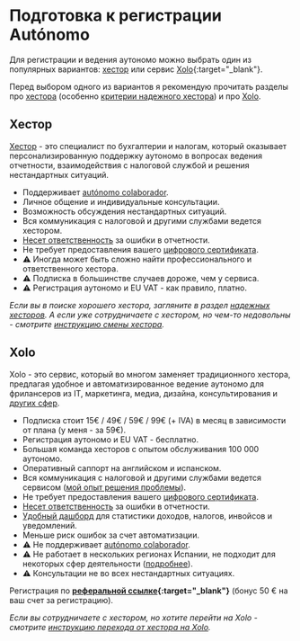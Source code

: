 # Подготовка к регистрации Autónomo

Для регистрации и ведения аутономо можно выбрать один из популярных вариантов: [хестор](#надежные-хесторы) или
сервис [Xolo](https://bit.ly/xolosignup){:target="_blank"}.

Перед выбором одного из вариантов я рекомендую прочитать разделы про [хестора](#хестор-1) (особенно
[критерии надежного хестора](#критерии-надежного-хестора)) и про [Xolo](#xolo-1).

## Хестор

[Хестор](#надежные-хесторы) - это специалист по бухгалтерии и налогам, который оказывает персонализированную поддержку аутономо в вопросах
ведения отчетности, взаимодействия с налоговой службой и решения нестандартных ситуаций.

- Поддерживает [autónomo colaborador](#autónomo-colaborador).
- Личное общение и индивидуальные консультации.
- Возможность обсуждения нестандартных ситуаций.
- Вся коммуникация с налоговой и другими службами ведется хестором.
- [Несет ответственность](#ответственность-хестора) за ошибки в отчетности.
- Не требует предоставления вашего [цифрового сертификата](#предоставление-цифрового-сертификата-хестору).
- ⚠️ Иногда может быть сложно найти профессионального и ответственного хестора.
- ⚠️ Подписка в большинстве случаев дороже, чем у сервиса.
- ⚠️ Регистрация аутономо и EU VAT - как правило, платно.

_Если вы в поиске хорошего хестора, загляните в раздел [надежных хесторов](#надежные-хесторы). А если уже
сотрудничаете с хестором, но чем-то недовольны - смотрите [инструкцию смены хестора](#смена-хестора)._

## Xolo

Xolo - это сервис, который во многом заменяет традиционного хестора, предлагая удобное и автоматизированное
ведение аутономо для фрилансеров из IT, маркетинга, медиа, дизайна, консультирования
и [других сфер](#подойдет-ли-вам-xolo).

- Подписка стоит 15€ / 49€ / 59€ / 99€ (+ IVA) в месяц в зависимости от плана (у меня - за 59€).
- Регистрация аутономо и EU VAT - бесплатно.
- Большая команда хесторов с опытом обслуживания 100 000 аутономо.
- Оперативный саппорт на английском и испанском.
- Вся коммуникация с налоговой и другими службами ведется
  сервисом ([мой опыт решения проблемы](#моя-проблема-с-испанской-налоговой)).
- Не требует предоставления вашего [цифрового сертификата](#предоставление-цифрового-сертификата-хестору).
- [Несет ответственность](#ответственность-xolo) за ошибки в отчетности.
- [Удобный дашборд](#демо-дашборда-туториалы) для статистики доходов, налогов, инвойсов и
  уведомлений.
- Меньше риск ошибок за счет автоматизации.
- ⚠️ Не поддерживает [autónomo colaborador](#autónomo-colaborador).
- ⚠️ Не работает в нескольких регионах Испании, не подходит для некоторых сфер
  деятельности ([подробнее](#подойдет-ли-вам-xolo)).
- ⚠️ Консультации не во всех нестандартных ситуациях.

Регистрация по **[реферальной ссылке](https://bit.ly/xolosignup){:target="_blank"}** (бонус 50 € на ваш счет
за регистрацию).

_Если вы сотрудничаете с хестором, но хотите перейти на
Xolo - смотрите [инструкцию перехода от хестора на Xolo](#переход-от-хестора-на-xolo)._
